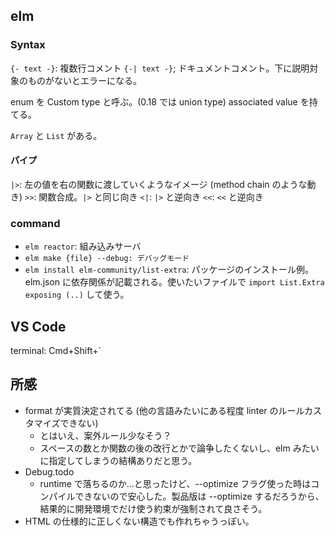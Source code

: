 ## elm

### Syntax
`{- text -}`: 複数行コメント
`{-| text -}`; ドキュメントコメント。下に説明対象のものがないとエラーになる。

enum を Custom type と呼ぶ。(0.18 では union type)
associated value を持てる。

`Array` と `List` がある。

#### パイプ

`|>`: 左の値を右の関数に渡していくようなイメージ (method chain のような動き)
`>>`: 関数合成。`|>` と同じ向き
`<|`: `|>` と逆向き
`<<`: `<<` と逆向き

### command
* `elm reactor`: 組み込みサーバ
* `elm make {file} --debug: デバッグモード`
* `elm install elm-community/list-extra`: パッケージのインストール例。elm.json に依存関係が記載される。使いたいファイルで `import List.Extra exposing (..)` して使う。

## VS Code
terminal: Cmd+Shift+`

## 所感

* format が実質決定されてる (他の言語みたいにある程度 linter のルールカスタマイズできない)
  - とはいえ、案外ルール少なそう？
  - スペースの数とか関数の後の改行とかで論争したくないし、elm みたいに指定してしまうの結構ありだと思う。
* Debug.todo
  - runtime で落ちるのか…と思ったけど、--optimize フラグ使った時はコンパイルできないので安心した。製品版は --optimize するだろうから、結果的に開発環境でだけ使う約束が強制されて良さそう。
* HTML の仕様的に正しくない構造でも作れちゃうっぽい。
